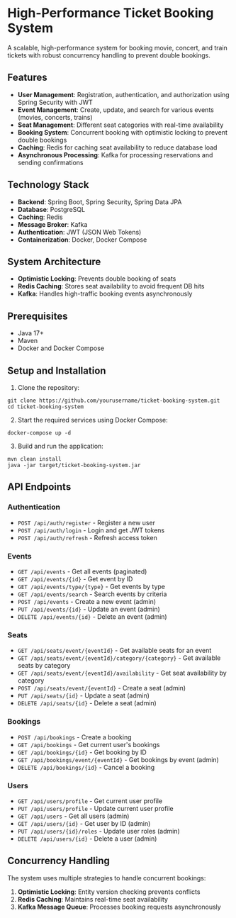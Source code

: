 # High-Performance Ticket Booking System

A scalable, high-performance system for booking movie, concert, and train tickets with robust concurrency handling to prevent double bookings.

## Features

- **User Management**: Registration, authentication, and authorization using Spring Security with JWT
- **Event Management**: Create, update, and search for various events (movies, concerts, trains)
- **Seat Management**: Different seat categories with real-time availability
- **Booking System**: Concurrent booking with optimistic locking to prevent double bookings
- **Caching**: Redis for caching seat availability to reduce database load
- **Asynchronous Processing**: Kafka for processing reservations and sending confirmations

## Technology Stack

- **Backend**: Spring Boot, Spring Security, Spring Data JPA
- **Database**: PostgreSQL
- **Caching**: Redis
- **Message Broker**: Kafka
- **Authentication**: JWT (JSON Web Tokens)
- **Containerization**: Docker, Docker Compose

## System Architecture

- **Optimistic Locking**: Prevents double booking of seats
- **Redis Caching**: Stores seat availability to avoid frequent DB hits
- **Kafka**: Handles high-traffic booking events asynchronously

## Prerequisites

- Java 17+
- Maven
- Docker and Docker Compose

## Setup and Installation

1. Clone the repository:
```
git clone https://github.com/yourusername/ticket-booking-system.git
cd ticket-booking-system
```

2. Start the required services using Docker Compose:
```
docker-compose up -d
```

3. Build and run the application:
```
mvn clean install
java -jar target/ticket-booking-system.jar
```

## API Endpoints

### Authentication
- `POST /api/auth/register` - Register a new user
- `POST /api/auth/login` - Login and get JWT tokens
- `POST /api/auth/refresh` - Refresh access token

### Events
- `GET /api/events` - Get all events (paginated)
- `GET /api/events/{id}` - Get event by ID
- `GET /api/events/type/{type}` - Get events by type
- `GET /api/events/search` - Search events by criteria
- `POST /api/events` - Create a new event (admin)
- `PUT /api/events/{id}` - Update an event (admin)
- `DELETE /api/events/{id}` - Delete an event (admin)

### Seats
- `GET /api/seats/event/{eventId}` - Get available seats for an event
- `GET /api/seats/event/{eventId}/category/{category}` - Get available seats by category
- `GET /api/seats/event/{eventId}/availability` - Get seat availability by category
- `POST /api/seats/event/{eventId}` - Create a seat (admin)
- `PUT /api/seats/{id}` - Update a seat (admin)
- `DELETE /api/seats/{id}` - Delete a seat (admin)

### Bookings
- `POST /api/bookings` - Create a booking
- `GET /api/bookings` - Get current user's bookings
- `GET /api/bookings/{id}` - Get booking by ID
- `GET /api/bookings/event/{eventId}` - Get bookings by event (admin)
- `DELETE /api/bookings/{id}` - Cancel a booking

### Users
- `GET /api/users/profile` - Get current user profile
- `PUT /api/users/profile` - Update current user profile
- `GET /api/users` - Get all users (admin)
- `GET /api/users/{id}` - Get user by ID (admin)
- `PUT /api/users/{id}/roles` - Update user roles (admin)
- `DELETE /api/users/{id}` - Delete a user (admin)

## Concurrency Handling

The system uses multiple strategies to handle concurrent bookings:

1. **Optimistic Locking**: Entity version checking prevents conflicts
2. **Redis Caching**: Maintains real-time seat availability
3. **Kafka Message Queue**: Processes booking requests asynchronously

